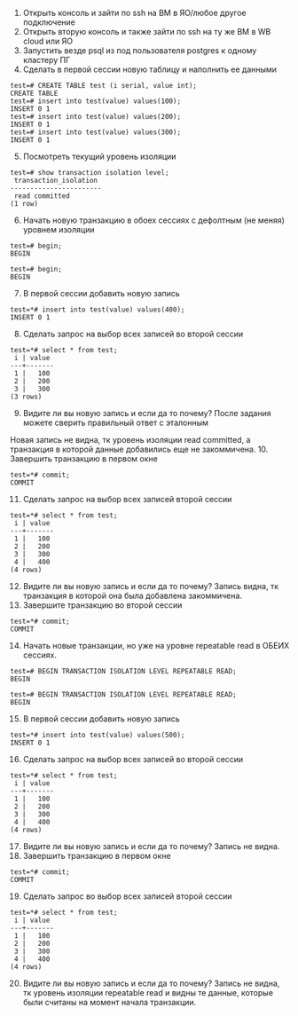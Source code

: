 1. Открыть консоль и зайти по ssh на ВМ в ЯО/любое другое подключение
2. Открыть вторую консоль и также зайти по ssh на ту же ВМ в WB cloud или ЯО
3. Запустить везде psql из под пользователя postgres к одному кластеру ПГ
4. Сделать в первой сессии новую таблицу и наполнить ее данными
```
test=# CREATE TABLE test (i serial, value int); 
CREATE TABLE
test=# insert into test(value) values(100);
INSERT 0 1
test=# insert into test(value) values(200);
INSERT 0 1
test=# insert into test(value) values(300);
INSERT 0 1
```
5. Посмотреть текущий уровень изоляции
```
test=# show transaction isolation level;
 transaction_isolation 
-----------------------
 read committed
(1 row)
```
6. Начать новую транзакцию в обоех сессиях с дефолтным (не меняя) уровнем изоляции
```
test=# begin;
BEGIN
```

```
test=# begin;
BEGIN
```

7. В первой сессии добавить новую запись
```
test=*# insert into test(value) values(400);
INSERT 0 1
```
8. Сделать запрос на выбор всех записей во второй сессии
```
test=*# select * from test;
 i | value 
---+-------
 1 |   100
 2 |   200
 3 |   300
(3 rows)
```
9. Видите ли вы новую запись и если да то почему? После задания можете сверить правильный ответ с эталонным

Новая запись не видна, тк уровень изоляции read committed, а транзакция в которой данные добавились еще не закоммичена.
10. Завершить транзакцию в первом окне
```
test=*# commit;
COMMIT
```
11. Сделать запрос на выбор всех записей второй сессии
```
test=*# select * from test;
 i | value 
---+-------
 1 |   100
 2 |   200
 3 |   300
 4 |   400
(4 rows)
```
12. Видите ли вы новую запись и если да то почему?
Запись видна, тк транзакция в которой она была добавлена закоммичена.
13. Завершите транзакцию во второй сессии
```
test=*# commit;
COMMIT
```
14. Начать новые транзакции, но уже на уровне repeatable read в ОБЕИХ сессиях.
```
test=# BEGIN TRANSACTION ISOLATION LEVEL REPEATABLE READ;
BEGIN
```

```
test=# BEGIN TRANSACTION ISOLATION LEVEL REPEATABLE READ;
BEGIN
```

15. В первой сессии добавить новую запись
```
test=*# insert into test(value) values(500);
INSERT 0 1
```
16. Сделать запрос на выбор всех записей во второй сессии
```
test=*# select * from test;
 i | value 
---+-------
 1 |   100
 2 |   200
 3 |   300
 4 |   400
(4 rows)
```
17. Видите ли вы новую запись и если да то почему?
Запись не видна.
18. Завершить транзакцию в первом окне
```
test=*# commit;
COMMIT
```
19. Сделать запрос во выбор всех записей второй сессии
```
test=*# select * from test;
 i | value 
---+-------
 1 |   100
 2 |   200
 3 |   300
 4 |   400
(4 rows)
```
20. Видите ли вы новую запись и если да то почему?
Запись не видна, тк уровень изоляции repeatable read и видны те данные, которые были считаны на момент начала транзакции.
